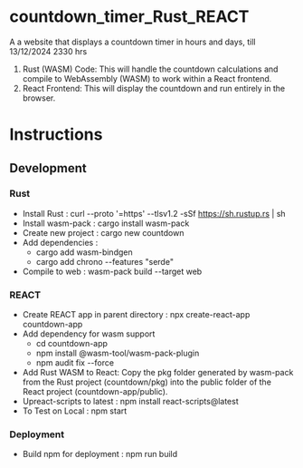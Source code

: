 # countdown_timer_Rust_REACT
A a website that displays a countdown timer in hours and days, till 13/12/2024 2330 hrs
1. Rust (WASM) Code: This will handle the countdown calculations and compile to WebAssembly (WASM) to work within a React frontend. 
1. React Frontend: This will display the countdown and run entirely in the browser.

# Instructions
## Development
### Rust
- Install Rust : curl --proto '=https' --tlsv1.2 -sSf https://sh.rustup.rs | sh
- Install wasm-pack : cargo install wasm-pack
- Create new project : cargo new countdown
- Add dependencies :
    - cargo add wasm-bindgen
    - cargo add chrono --features "serde"
- Compile to web : wasm-pack build --target web

### REACT
- Create REACT app in parent directory : npx create-react-app countdown-app
- Add dependency for wasm support
    - cd countdown-app
    - npm install @wasm-tool/wasm-pack-plugin
    - npm audit fix --force
- Add Rust WASM to React: Copy the pkg folder generated by wasm-pack from the Rust project (countdown/pkg) into the public folder of the  React project (countdown-app/public).
- Upreact-scripts to latest : npm install react-scripts@latest
- To Test on Local : npm start
### Deployment
- Build npm for deployment : npm run build




